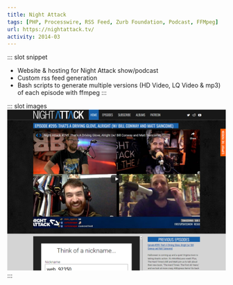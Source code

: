 ```yaml
---
title: Night Attack
tags: [PHP, Processwire, RSS Feed, Zurb Foundation, Podcast, FFMpeg]
url: https://nightattack.tv/
activity: 2014-03
---
```


::: slot snippet
* Website & hosting for Night Attack show/podcast
* Custom rss feed generation
* Bash scripts to generate multiple versions (HD Video, LQ Video & mp3) of each episode with ffmpeg
:::

::: slot images
<images-gallery>
<img src="./night-attack/night-attack-home.png" alt="home" title="Night attack home" />
</images-gallery>
:::

